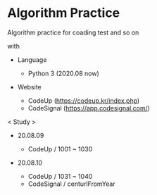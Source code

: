 # Algorithm Practice

Algorithm practice for coading test and so on

with

- Language  
  - Python 3 (2020.08 now)
  
- Website
  - CodeUp (https://codeup.kr/index.php)
  - CodeSignal (https://app.codesignal.com/)

< Study >

- 20.08.09
	- CodeUp / 1001 ~ 1030

- 20.08.10
	- CodeUp / 1031 ~ 1040
	- CodeSignal / centurlFromYear
